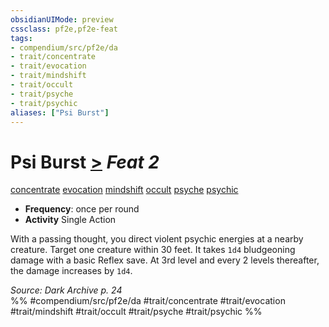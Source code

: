 ```yaml
---
obsidianUIMode: preview
cssclass: pf2e,pf2e-feat
tags:
- compendium/src/pf2e/da
- trait/concentrate
- trait/evocation
- trait/mindshift
- trait/occult
- trait/psyche
- trait/psychic
aliases: ["Psi Burst"]
---
```

# Psi Burst  [>](/rules/core-rulebook/chapter-9-playing-the-game.md#Actions "Single Action") *Feat 2*  
[concentrate](/rules/traits/concentrate.md)  [evocation](/rules/traits/evocation.md)  [mindshift](/rules/traits/mindshift-da.md)  [occult](/rules/traits/occult.md)  [psyche](/rules/traits/psyche-da.md)  [psychic](/rules/traits/psychic-da.md)  

- **Frequency**: once per round
- **Activity** Single Action

With a passing thought, you direct violent psychic energies at a nearby creature. Target one creature within 30 feet. It takes `1d4` bludgeoning damage with a basic Reflex save. At 3rd level and every 2 levels thereafter, the damage increases by `1d4`.

*Source: Dark Archive p. 24*  
%% #compendium/src/pf2e/da #trait/concentrate #trait/evocation #trait/mindshift #trait/occult #trait/psyche #trait/psychic %%